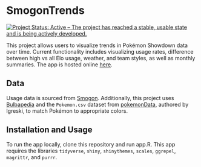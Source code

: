 SmogonTrends
============

[![Project Status: Active – The project has reached a stable, usable state and is being actively developed.](https://www.repostatus.org/badges/latest/active.svg)](https://www.repostatus.org/#active)

This project allows users to visualize trends in Pokémon Showdown data over time. Current functionality includes visualizing usage rates, difference between high vs all Elo usage, weather, and team styles, as well as monthly summaries. The app is hosted online [here](https://kculpepper.shinyapps.io/SmogonTrends/).

Data
----
Usage data is sourced from [Smogon](https://www.smogon.com/stats/). Additionally, this project uses [Bulbapedia](https://bulbagarden.net/) and the `Pokemon.csv` dataset from [pokemonData](https://github.com/lgreski/pokemonData), authored by lgreski, to match Pokémon to appropriate colors.

Installation and Usage
----------------------
To run the app locally, clone this repository and run app.R. This app requires the libraries `tidyverse`, `shiny`, `shinythemes`, `scales`, `ggrepel`, `magrittr`, and `purrr`. 

